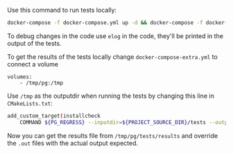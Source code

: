 Use this command to run tests locally:

```sh
docker-compose -f docker-compose.yml up -d && docker-compose -f docker-compose-extra.yml  build --build-arg CHECK_CODE=false --build-arg PG_VERSION=14 tests && docker-compose -f docker-compose-extra.yml run tests
```

To debug changes in the code use `elog` in the code, they'll be printed in the output of the tests.

To get the results of the tests locally change `docker-compose-extra.yml` to connect a volume

```
volumes:
    - /tmp/pg:/tmp
```

Use `/tmp` as the outputdir when running the tests by changing this line in `CMakeLists.txt`:

```sh
add_custom_target(installcheck
	COMMAND ${PG_REGRESS} --inputdir=${PROJECT_SOURCE_DIR}/tests --outputdir=/tmp/tests \${EXTRA_REGRESS_OPTS} ${REGRESS_TESTS})
```

Now you can get the results file from `/tmp/pg/tests/results` and override the `.out` files with the actual output expected.
